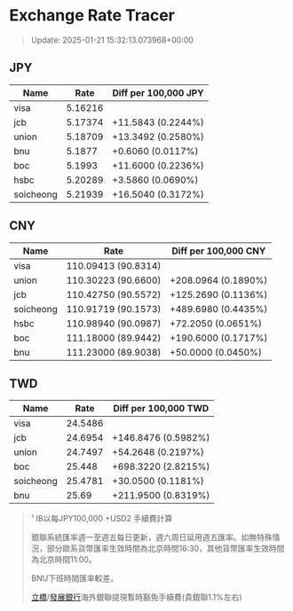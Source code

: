 # Exchange Rate Tracer

> Update: 2025-01-21 15:32:13.073968+00:00

## JPY

| Name      |    Rate | Diff per 100,000 JPY   |
|-----------|---------|------------------------|
| visa      | 5.16216 |                        |
| jcb       | 5.17374 | +11.5843 (0.2244%)     |
| union     | 5.18709 | +13.3492 (0.2580%)     |
| bnu       | 5.1877  | +0.6060 (0.0117%)      |
| boc       | 5.1993  | +11.6000 (0.2236%)     |
| hsbc      | 5.20289 | +3.5860 (0.0690%)      |
| soicheong | 5.21939 | +16.5040 (0.3172%)     |

## CNY

| Name      | Rate                | Diff per 100,000 CNY   |
|-----------|---------------------|------------------------|
| visa      | 110.09413	(90.8314) |                        |
| union     | 110.30223	(90.6600) | +208.0964 (0.1890%)    |
| jcb       | 110.42750	(90.5572) | +125.2690 (0.1136%)    |
| soicheong | 110.91719	(90.1573) | +489.6980 (0.4435%)    |
| hsbc      | 110.98940	(90.0987) | +72.2050 (0.0651%)     |
| boc       | 111.18000	(89.9442) | +190.6000 (0.1717%)    |
| bnu       | 111.23000	(89.9038) | +50.0000 (0.0450%)     |

## TWD

| Name      |    Rate | Diff per 100,000 TWD   |
|-----------|---------|------------------------|
| visa      | 24.5486 |                        |
| jcb       | 24.6954 | +146.8476 (0.5982%)    |
| union     | 24.7497 | +54.2648 (0.2197%)     |
| boc       | 25.448  | +698.3220 (2.8215%)    |
| soicheong | 25.4781 | +30.0500 (0.1181%)     |
| bnu       | 25.69   | +211.9500 (0.8319%)    |


> ¹ IB以每JPY100,000 +USD2 手續費計算
>
> 銀聯系統匯率週一至週五每日更新，週六周日延用週五匯率。如無特殊情況，部分歐系貨幣匯率生效時間為北京時間16:30，其他貨幣匯率生效時間為北京時間11:00。
>
> BNU下班時間匯率較差。
>
> [立橋](https://www.wlbank.com.mo/uploads/ueditor/file/20181211/1544536513900230.pdf)/[發展銀行](https://www.mdb.com.mo/Service_Charges_20230728.pdf)海外銀聯提現暫時豁免手續費(貴銀聯1.1%左右)

